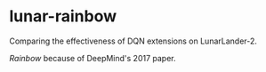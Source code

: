 # lunar-rainbow
Comparing the effectiveness of DQN extensions on LunarLander-2.

_Rainbow_ because of DeepMind's 2017 paper.
